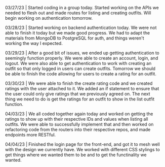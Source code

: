 03/27/23 | Started coding in a group today. Started working on the APIs we needed to flesh out and made routes for listing and creating outfits. Will begin working on authentication tomorrow.


03/28/23 | Started working on backend authentication today. We were not able to finish it today but we made good progress. We had to adapt the materials from MongoDB to PostgreSQL for auth, and things weren't working the way I expected.


03/29/23 | After a good bit of issues, we ended up getting authentication to seemingly function properly. We were able to create an account, login, and logout. We were also able to get authentication to work with creating an outfit so that only logged in users can create outfits. Tomorrow we should be able to finish the code allowing for users to create a rating for an outfit.


03/30/23 | We were able to finish the create rating code and we created ratings with the user attached to it. We added an if statement to ensure that the user could only give ratings that we previously agreed on. The next thing we need to do is get the ratings for an outfit to show in the list outfit function.


04/03/23 | We all coded together again today and worked on getting the ratings to show up with their respective IDs and values when listing all outfits. We were able to successfully implement that and then worked on refactoring code from the routers into their respective repos, and made endpoints more RESTful.


04/04/23 | Finished the login page for the front-end, and got it to mesh well with the design we currently have. We worked with different CSS stylings to get things where we wanted them to be and to get the functinality we wanted.
